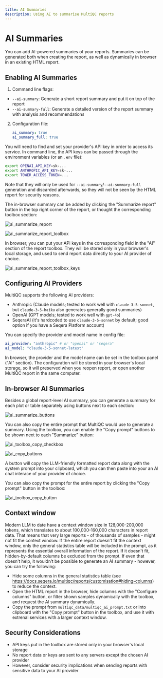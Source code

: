 ```yaml
---
title: AI Summaries
description: Using AI to summarise MultiQC reports
---
```


# AI Summaries

You can add AI-powered summaries of your reports. Summaries can be generated both when creating the report, as well as dynamically in browser in an existing HTML report.

## Enabling AI Summaries

1. Command line flags:

- `--ai-summary`: Generate a short report summary and put it on top of the report
- `--ai-summary-full`: Generate a detailed version of the report summary with analysis and recommendations

2. Configuration file:
   ```yaml
   ai_summary: true
   ai_summary_full: true
   ```

You will need to find and set your provider's API key in order to access its service. In command line, the API keys can be passed through the environment variables (or an `.env` file):

```bash
export OPENAI_API_KEY=sk-...
export ANTHROPIC_API_KEY=sk-...
export TOWER_ACCESS_TOKEN=...
```

Note that they will only be used for `--ai-summary`/`--ai-summary-full` generation and discarded afterwards, so they will not be seen by the HTML report for security reasons.

The in-browser summary can be added by clicking the "Summarize report" button in the top right corner of the report, or thought the corresponding toolbox section:

![ai_summarize_report](../images/ai_empty.png)

![ai_summarize_report_toolbox](../images/ai_toolbox.png)

In browser, you can put your API keys in the corresponding field in the "AI" section of the report toolbox. They will be stored only in your browser's local storage, and used to send report data directly to your AI provider of choice.

![ai_summarize_report_toolbox_keys](../images/ai_toolbox_keys.png)

## Configuring AI Providers

MultiQC supports the following AI providers:

- Anthropic (Claude models; tested to work well with `claude-3-5-sonnet`, but `claude-3-5-haiku` also generates generally good summaries)
- OpenAI (GPT models; tested to work well with `gpt-4o`)
- SeqeraAI (it's hardcoded to use `claude-3-5-sonnet` by default; good option if you have a Seqera Platform account)

You can specify the provider and model name in config file:

```yaml
ai_provider: "anthropic" # or "openai" or "seqera"
ai_model: "claude-3-5-sonnet-latest"
```

In browser, the provider and the model name can be set in the toolbox panel ("AI" section). The configuration will be stored in your browser's local storage, so it will preserved when you reopen report, or open another MultiQC report in the same computer.

## In-browser AI Summaries

Besides a global report-level AI summary, you can generate a summary for each plot or table separately using buttons next to each section:

![ai_summarize_buttons](../images/ai_summarize_buttons.png)

You can also copy the entire prompt that MultiQC would use to generate a summary. Using the toolbox, you can enable the "Copy prompt" buttons to be shown next to each "Summarize" button:

![ai_toolbox_copy_checkbox](../images/ai_toolbox_copy_checkbox.png)

![ai_copy_buttons](../images/ai_copy_buttons.png)

A button will copy the LLM-friendly formatted report data along with the system prompt into your clipboard, which you can then paste into your an AI chat interace of your provider of choice.

You can also copy the prompt for the entire report by clicking the "Copy prompt" button in the toolbox:

![ai_toolbox_copy_button](../images/ai_toolbox_copy_button.png)

## Context window

Modern LLM to date have a context window size in 128,000-200,000 tokens, which translates to about 100,000-160,000 characters in report data. That means that very large reports - of thousands of samples - might not fit the context window. If the entire report doesn't fit the context window, only the general statistics table will be included in the prompt, as it represents the essential overall information of the report. If it doesn't fit, hidden-by-default columns be excluded from the prompt. If even that doesn't help, it wouldn't be possible to generate an AI summary - however, you can try the following:

- Hide some columns in the general statistics table (see https://docs.seqera.io/multiqc/reports/customisation#hiding-columns) to reduce the context.
- Open the HTML report in the browser, hide columns with the "Configure columns" button, or filter shown samples dynamically with the toolbox, and request the AI summary dynamically.
- Copy the prompt from `multiqc_data/multiqc_ai_prompt.txt` or into clipboard with the "Copy prompt" button in the toolbox, and use it with extrenal services with a larger context window.

## Security Considerations

- API keys put in the toolbox are stored only in your browser's local storage
- No report data or keys are sent to any servers except the chosen AI provider
- However, consider security implications when sending reports with sensitive data to your AI provider
